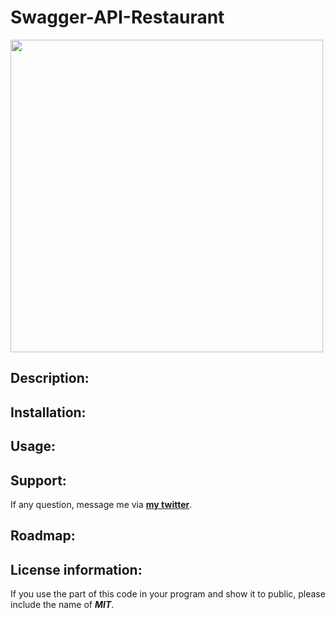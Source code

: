 # Swagger-API-Restaurant
<div>
<img src="swagger-restaurant-api.gif" width='500'/>
</div>

## Description:
  
## Installation:
 

  
## Usage:

  
## Support:
  If any question, message me via **[my twitter](https://twitter.com/Kojiro38895598)**.
  
## Roadmap:
  
## License information: 
If you use the part of this code in your program and show it to public, please include the name of ***MIT***.
